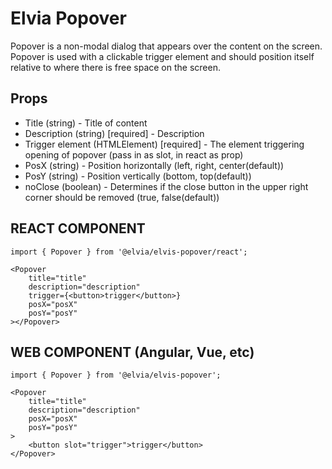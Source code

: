 # Elvia Popover

Popover is a non-modal dialog that appears over the content on the screen. Popover is used with a clickable
trigger element and should position itself relative to where there is free space on the screen.

## Props

- Title (string) - Title of content
- Description (string) [required] - Description
- Trigger element (HTMLElement) [required] - The element triggering opening of popover (pass in as slot, in
  react as prop)
- PosX (string) - Position horizontally (left, right, center(default))
- PosY (string) - Position vertically (bottom, top(default))
- noClose (boolean) - Determines if the close button in the upper right corner should be removed (true,
  false(default))

## REACT COMPONENT

```
import { Popover } from '@elvia/elvis-popover/react';
```

```
<Popover
    title="title"
    description="description"
    trigger={<button>trigger</button>}
    posX="posX"
    posY="posY"
></Popover>
```

## WEB COMPONENT (Angular, Vue, etc)

```
import { Popover } from '@elvia/elvis-popover';
```

```
<Popover
    title="title"
    description="description"
    posX="posX"
    posY="posY"
>
    <button slot="trigger">trigger</button>
</Popover>
```
